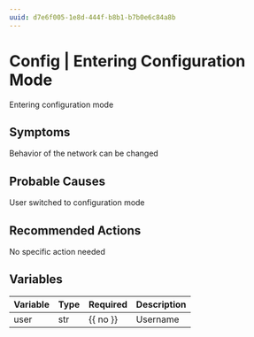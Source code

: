 ```yaml
---
uuid: d7e6f005-1e8d-444f-b8b1-b7b0e6c84a8b
---
```

# Config | Entering Configuration Mode

Entering configuration mode

## Symptoms

Behavior of the network can be changed

## Probable Causes

User switched to configuration mode

## Recommended Actions

No specific action needed

## Variables

Variable | Type | Required | Description
--- | --- | --- | ---
user | str | {{ no }} | Username
